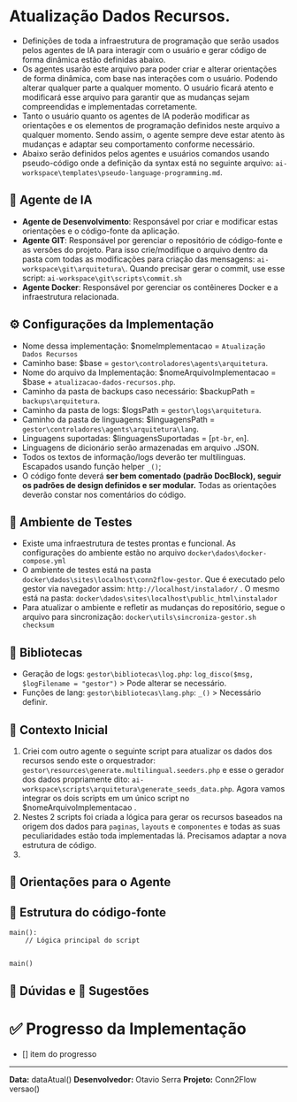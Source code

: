 # Atualização Dados Recursos.

- Definições de toda a infraestrutura de programação que serão usados pelos agentes de IA para interagir com o usuário e gerar código de forma dinâmica estão definidas abaixo.
- Os agentes usarão este arquivo para poder criar e alterar orientações de forma dinâmica, com base nas interações com o usuário. Podendo alterar qualquer parte a qualquer momento. O usuário ficará atento e modificará esse arquivo para garantir que as mudanças sejam compreendidas e implementadas corretamente.
- Tanto o usuário quanto os agentes de IA poderão modificar as orientações e os elementos de programação definidos neste arquivo a qualquer momento. Sendo assim, o agente sempre deve estar atento às mudanças e adaptar seu comportamento conforme necessário.
- Abaixo serão definidos pelos agentes e usuários comandos usando pseudo-código onde a definição da syntax está no seguinte arquivo: `ai-workspace\templates\pseudo-language-programming.md`.

## 🤖 Agente de IA
- **Agente de Desenvolvimento**: Responsável por criar e modificar estas orientações e o código-fonte da aplicação.
- **Agente GIT**: Responsável por gerenciar o repositório de código-fonte e as versões do projeto. Para isso crie/modifique o arquivo dentro da pasta com todas as modificações para criação das mensagens: `ai-workspace\git\arquitetura\`. Quando precisar gerar o commit, use esse script: `ai-workspace\git\scripts\commit.sh`
- **Agente Docker**: Responsável por gerenciar os contêineres Docker e a infraestrutura relacionada.

## ⚙️ Configurações da Implementação
- Nome dessa implementação: $nomeImplementacao = `Atualização Dados Recursos`
- Caminho base: $base = `gestor\controladores\agents\arquitetura`.
- Nome do arquivo da Implementação: $nomeArquivoImplementacao = $base + `atualizacao-dados-recursos.php`.
- Caminho da pasta de backups caso necessário: $backupPath = `backups\arquitetura`.
- Caminho da pasta de logs: $logsPath = `gestor\logs\arquitetura`.
- Caminho da pasta de linguagens: $linguagensPath = `gestor\controladores\agents\arquitetura\lang`.
- Linguagens suportadas: $linguagensSuportadas = [`pt-br`, `en`].
- Linguagens de dicionário serão armazenadas em arquivo .JSON.
- Todos os textos de informação/logs deverão ter multilinguas. Escapados usando função helper `_()`;
- O código fonte deverá **ser bem comentado (padrão DocBlock), seguir os padrões de design definidos e ser modular.** Todas as orientações deverão constar nos comentários do código.

## 🧪 Ambiente de Testes
- Existe uma infraestrutura de testes prontas e funcional. As configurações do ambiente estão no arquivo `docker\dados\docker-compose.yml`
- O ambiente de testes está na pasta `docker\dados\sites\localhost\conn2flow-gestor`. Que é executado pelo gestor via navegador assim: `http://localhost/instalador/` . O mesmo está na pasta: `docker\dados\sites\localhost\public_html\instalador`
- Para atualizar o ambiente e refletir as mudanças do repositório, segue o arquivo para sincronização: `docker\utils\sincroniza-gestor.sh checksum`

## 📖 Bibliotecas
- Geração de logs: `gestor\bibliotecas\log.php`: `log_disco($msg, $logFilename = "gestor")` > Pode alterar se necessário.
- Funções de lang: `gestor\bibliotecas\lang.php`: `_()` > Necessário definir.

## 🎯 Contexto Inicial
1. Criei com outro agente o seguinte script para atualizar os dados dos recursos sendo este o orquestrador: `gestor\resources\generate.multilingual.seeders.php` e esse o gerador dos dados propriamente dito: `ai-workspace\scripts\arquitetura\generate_seeds_data.php`. Agora vamos integrar os dois scripts em um único script no $nomeArquivoImplementacao .
2. Nestes 2 scripts foi criada a lógica para gerar os recursos baseados na origem dos dados para `paginas`, `layouts` e `componentes` e todas as suas peculiaridades estão toda implementadas lá. Precisamos adaptar a nova estrutura de código.
3. 

## 📝 Orientações para o Agente

## 🧭 Estrutura do código-fonte
```
main():
    // Lógica principal do script
    

main()
```

## 🤔 Dúvidas e 📝 Sugestões

# ✅ Progresso da Implementação
- [] item do progresso

---
**Data:** dataAtual()
**Desenvolvedor:** Otavio Serra
**Projeto:** Conn2Flow versao()